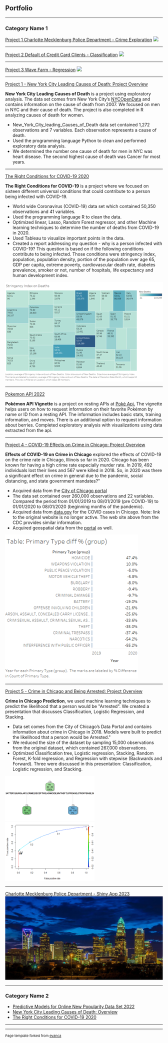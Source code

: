 ## Portfolio

---

### Category Name 1 

[Project 1 Charlotte Mecklenburg Police Department - Crime Exploration](/sample_page)
<img src="images/dummy_thumbnail.jpg?raw=true"/>

---
[Project 2 Default of Credit Card Clients - Classification](/pdf/sample_presentation.pdf)
<img src="images/dummy_thumbnail.jpg?raw=true"/>

---
[Project 3 Wave Farm - Regression](http://example.com/)
<img src="images/dummy_thumbnail.jpg?raw=true"/>

---
[Project 1 - New York City Leading Causes of Death: Project Overview](https://github.com/pmb-7684/Python-Projects/blob/main/NYC_LeadingCauses.ipynb)

**New York City Leading Causes of Death** is a project using exploratory analysis. The data set comes from New York City’s [NYCOpenData](https://opendata.cityofnewyork.us/) and contains information on the cause of death from 2007.  We focused on men in NYC and their cause of death.  The project is also completed in R analyzing causes of death for women.

* New_York_City_leading_Causes_of_Death data set contained 1,272 observations and 7 variables. Each observation represents a cause of death.
* Used the programming language Python to clean and performed exploratory data analysis.
* We determined the number one cause of death for men in NYC was heart disease.  The second highest cause of death was Cancer for most years.

---
[The Right Conditions for COVID-19 2020](http://example.com/)

**The Right Conditions for COVID-19** is a project where we focused on sixteen different universal conditions that could contribute to a person being infected with COVID-19.

* World wide Coronavirus (COVID-19) data set which contained 50,350 observations and 41 variables.
* Used the programming language R to clean the data.
* Optimized linear, Lasso, Random Forest regressor, and other Machine learning techniques to determine the number of deaths from COVID-19 in 2020.
* Used Tableau to visualize important points in the data.
* Created a report addressing my question - why is a person infected with COVID-19? This question is based on if the following conditions contribute to being infected.  Those conditions were stringency index, population, population density, portion of the population over age 65, GDP per capita, extreme poverty, cardiovascular death rate, diabetes prevalence, smoker or not, number of hospitals, life expectancy and human development index. 
<img src="images/StngencyIndex.png?raw=true"/>

---
[Pokemon API 2022](https://pmb-7684.github.io/ST558_Project_2/)

**Pokémon API Vignette** is a project on resting APIs at [Poké Api.](https://pokeapi.co/) The vignette helps users on how to request information on their favorite Pokémon by name or ID from a resting API.  The information includes basic stats, training information, and moves.  There is an additional option to request information about berries.  Completed exploratory analysis with visualizations using data extracted from the api.

---
[Project 4 - COVID-19 Effects on Crime in Chicago: Project Overview](https://github.com/pmb-7684/MIS-505-Data-Visualization/blob/main/Chicago-%20Final%20Project%2008.16.2020%20PMBailey.pdf)

**Effects of COVID-19 on Crime in Chicago** explored the effects of COVID-19 on the crime rate in Chicago, Illinois so far in 2020.  Chicago has been known for having a high crime rate especially murder rate.  In 2019, 492 individuals lost their lives and 567 were killed in 2018.  So, in 2020 was there a significant effect on crime in general due to the pandemic, social distancing, and state government mandates?"  

* Acquired data from the [City of Chicago portal](https://data.cityofchicago.org/Public-Safety/Crimes-2019/w98m-zvie)
* The data set contained over 260,000 observations and 22 variables. Compared the period from 01/01/2019 to 08/01/2019 (pre COVID-19) to 01/01/2020 to 08/01/2020 (beginning months of the pandemic).
* Acquired data from [data.gov](https://covid.cdc.gov/covid-data-tracker/#county-view?list_select_state=Illinois&data-type=CommunityLevels&list_select_county=17031) for the COVID cases in Chicago. Note: link to the original website is no longer active.  The web site above from the CDC provides similar information.
* Acquired geospatial data from the [portal](https://data.cityofchicago.org/Public-Safety/Boundaries-Police-Districts-current-/fthy-xz3r) as well.

<img src="images/primaryTypeDIff.png?raw=true"/>

---
[Project 5 - Crime in Chicago and Being Arrested: Project Overview](https://github.com/pmb-7684/BAN-502-Predictive-Analytics/blob/master/Course%20Project%20Phase2.pdf)

**Crime in Chicago Prediction**, we used machine learning techniques to predict the likelihood that a person would be "Arrested". We created a presentation that discusses Classification, Logistic Regression, and Stacking.

* Data set comes from the City of Chicago’s Data Portal and contains information about crime in Chicago in 2018. Models were built to predict the likelihood that a person would be Arrested."
* We reduced the size of the dataset by sampling 15,000 observations from the original dataset, which contained 267,000 observations. 
* Optimized Classification tree, Logistic regression, Stacking, Random Forest, K-fold regression, and Regression with stepwise (Backwards and Forward). Three were discussed in this presentation: Classification, Logistic regression, and Stacking.

<img src="images/Classification.png?raw=true"/>
<img src="images/logistic.png?raw=true"/>

---
[Charlotte Mecklenburg Police Department - Shiny App 2023](http://example.com/)
<img src="images/XCharlotte-Skyline.JPG?raw=true"/>

---

### Category Name 2

- [Predictive Models for Online New Popularity Data Set 2022](https://pmb-7684.github.io/ST558_Project_3/)
- [New York City Leading Causes of Death: Overview](http://example.com/)
- [The Right Conditions for COVID-19 2020](http://example.com/)

---




---
<p style="font-size:11px">Page template forked from <a href="https://github.com/evanca/quick-portfolio">evanca</a></p>
<!-- Remove above link if you don't want to attibute -->
